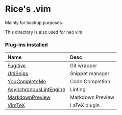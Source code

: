 # Rice's .vim #
Mainly for backup purposes.

This directory is also used for neo vim

### Plug-ins installed ###
| Name                                                               | Desc             | 
|:-------------------------------------------------------------------|:-----------------|
| [Fugitive](https://github.com/tpope/vim-fugitive)                  | Git wrapper      | 
| [UltiSnips](https://github.com/sirver/ultisnips)                   | Snippet manager  | 
| [YouCompleteMe](https://github.com/ycm-core/YouCompleteMe)         | Code Completion  | 
| [AsynchronousLintEngine](https://github.com/dense-analysis/ale)    | Linting          | 
| [MarkdownPreview](https://github.com/iamcco/markdown-preview.nvim) | Markdown Preview | 
| [VimTeX](https://github.com/lervag/vimtex)                         | LaTeX plugin     | 
